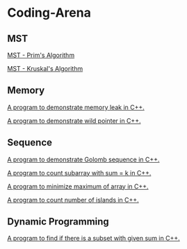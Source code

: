 # Coding-Arena

## MST
[MST - Prim's Algorithm](HE/spanning%20tree/prims.cpp)

[MST - Kruskal's Algorithm](HE/spanning%20tree/kruskal.cpp)

<!-- Memory section -->
## Memory
<!-- add link to memleak.cpp -->
[A program to demonstrate memory leak in C++.](memleak.cpp)
<br>
<!-- wild pointer -->
[A program to demonstrate wild pointer in C++.](wildpointers.cpp)
<br>

## Sequence
<!-- add link to golombseq.cpp -->
[A program to demonstrate Golomb sequence in C++.](golombseq.cpp)

<!-- Count subarray with sum = k -->
[A program to count subarray with sum = k in C++.](countsubarray.cpp)

<!-- minimize maximum of array -->
[A program to minimize maximum of array in C++.](leetcode/minmaxarray.cpp)

<!-- number of islands -->
[A program to count number of islands in C++.](leetcode/numislands.cpp)

## Dynamic Programming
<!-- Target Sum Subset -->
[A program to find if there is a subset with given sum in C++.](gfg/targetsumsubset.cpp)